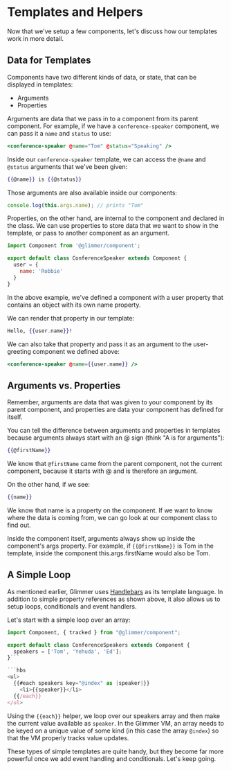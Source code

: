 # Templates and Helpers

Now that we've setup a few components, let's discuss how our templates work in more detail.

## Data for Templates

Components have two different kinds of data, or state, that can be displayed in templates:

- Arguments
- Properties

Arguments are data that we pass in to a component from its parent component. For example, if we have a `conference-speaker` component, we can pass it a `name` and `status` to use:

```hbs
<conference-speaker @name="Tom" @status="Speaking" />
```

Inside our `conference-speaker` template, we can access the `@name` and `@status` arguments that we've been given:

```hbs
{{@name}} is {{@status}}
```

Those arguments are also available inside our components:

```js
console.log(this.args.name); // prints "Tom"
```

Properties, on the other hand, are internal to the component and declared in the class. We can use properties to store data that we want to show in the template, or pass to another component as an argument.

```js
import Component from '@glimmer/component';

export default class ConferenceSpeaker extends Component {
  user = {
    name: 'Robbie'
  }
}
```

In the above example, we've defined a component with a user property that contains an object with its own name property.

We can render that property in our template:

```hbs
Hello, {{user.name}}!
```

We can also take that property and pass it as an argument to the user-greeting component we defined above:

```hbs
<conference-speaker @name={{user.name}} />
```

## Arguments vs. Properties

Remember, arguments are data that was given to your component by its parent component, and properties are data your component has defined for itself.

You can tell the difference between arguments and properties in templates because arguments always start with an @ sign (think "A is for arguments"):

```hbs
{{@firstName}}
```

We know that `@firstName` came from the parent component, not the current component, because it starts with @ and is therefore an argument.

On the other hand, if we see:

```hbs
{{name}}
```

We know that name is a property on the component. If we want to know where the data is coming from, we can go look at our component class to find out.

Inside the component itself, arguments always show up inside the component's args property. For example, if `{{@firstName}}` is Tom in the template, inside the component this.args.firstName would also be Tom.

## A Simple Loop

As mentioned earlier, Glimmer uses [Handlebars](http://handlebarsjs.com) as its template language. In addition to simple property references as shown above, it also allows us to setup loops, conditionals and event handlers.

Let's start with a simple loop over an array:

```js
import Component, { tracked } from "@glimmer/component";

export default class ConferenceSpeakers extends Component {
  speakers = ['Tom', 'Yehuda', 'Ed'];
}```

```hbs
<ul>
  {{#each speakers key="@index" as |speaker|}}
    <li>{{speaker}}</li>
  {{/each}}
</ul>
```

Using the `{{each}}` helper, we loop over our speakers array and then make the current value available as `speaker`. In the Glimmer VM, an array needs to be keyed on a unique value of some kind (in this case the array `@index`) so that the VM properly tracks value updates.

These types of simple templates are quite handy, but they become
far more powerful once we add event handling and conditionals. Let's keep going.
